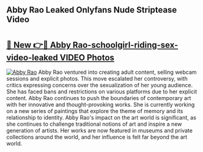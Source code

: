 ## Abby Rao Leaked Onlyfans Nude Striptease Video

# <h2><a href="https://surevidhub.net/abby-rao-onlyfans-nude-striptease-video-leaked/">🔗 New 👉🔴 Abby Rao-schoolgirl-riding-sex-video-leaked VIDEO Photos</a></h2>

[![Abby Rao](https://i.imgur.com/rIISA9y.gif)](https://surevidhub.net/abby-rao-onlyfans-nude-striptease-video-leaked/)
Abby Rao ventured into creating adult content, selling webcam sessions and explicit photos. This move escalated her controversy, with critics expressing concerns over the sexualization of her young audience. She has faced bans and restrictions on various platforms due to her explicit content. Abby Rao continues to push the boundaries of contemporary art with her innovative and thought-provoking works. She is currently working on a new series of paintings that explore the theme of memory and its relationship to identity. Abby Rao's impact on the art world is significant, as she continues to challenge traditional notions of art and inspire a new generation of artists. Her works are now featured in museums and private collections around the world, and her influence is felt far beyond the art world.

